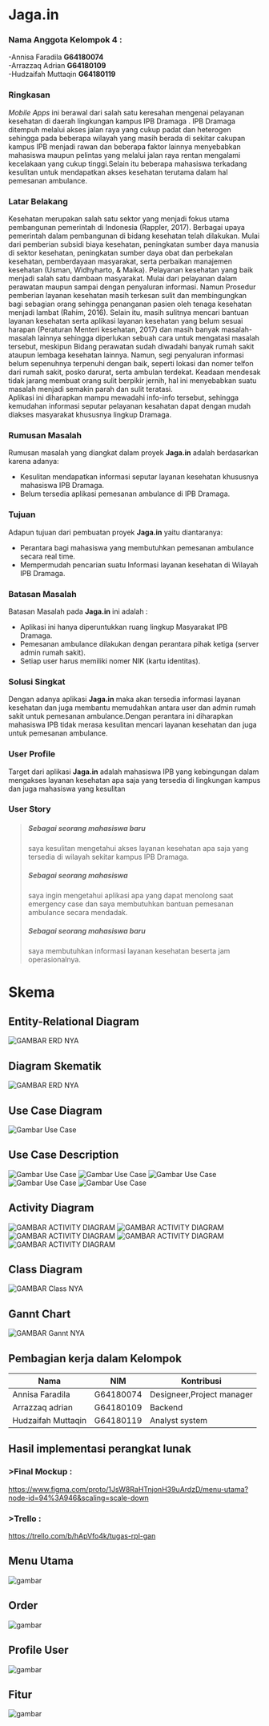 # Jaga.in

### Nama Anggota Kelompok 4 :
-Annisa Faradila  	**G64180074** <br/>
-Arrazzaq Adrian  	**G64180109** <br/>
-Hudzaifah Muttaqin	**G64180119** <br/>

### Ringkasan<br/>
   
   *Mobile Apps* ini berawal dari salah satu keresahan mengenai pelayanan kesehatan di daerah lingkungan kampus IPB Dramaga . 
IPB Dramaga ditempuh melalui akses jalan raya yang cukup padat dan heterogen sehingga pada beberapa wilayah yang masih berada di sekitar cakupan kampus IPB menjadi rawan dan beberapa faktor lainnya menyebabkan mahasiswa maupun pelintas yang melalui jalan raya rentan mengalami kecelakaan yang cukup tinggi.Selain itu beberapa mahasiswa terkadang kesulitan untuk mendapatkan akses kesehatan terutama dalam hal pemesanan ambulance.

### Latar Belakang <br/>

   Kesehatan merupakan salah satu sektor yang menjadi fokus utama pembangunan pemerintah di Indonesia (Rappler, 2017). Berbagai upaya pemerintah dalam pembangunan di bidang kesehatan telah dilakukan. Mulai dari pemberian subsidi biaya kesehatan, peningkatan sumber daya manusia di sektor kesehatan, peningkatan sumber daya obat dan perbekalan kesehatan, pemberdayaan masyarakat, serta perbaikan manajemen kesehatan (Usman, Widhyharto, & Maika). Pelayanan kesehatan yang baik menjadi salah satu dambaan masyarakat. Mulai dari pelayanan dalam perawatan maupun sampai dengan penyaluran informasi. Namun Prosedur pemberian layanan kesehatan masih terkesan sulit dan membingungkan bagi sebagian orang sehingga penanganan pasien oleh tenaga kesehatan menjadi lambat (Rahim, 2016). Selain itu, masih sulitnya mencari bantuan layanan kesehatan serta aplikasi layanan kesehatan yang belum sesuai harapan (Peraturan Menteri kesehatan, 2017) dan masih banyak masalah-masalah lainnya sehingga diperlukan sebuah cara untuk mengatasi masalah tersebut, meskipun Bidang perawatan sudah diwadahi banyak rumah sakit ataupun lembaga kesehatan lainnya. Namun, segi penyaluran informasi belum sepenuhnya  terpenuhi dengan baik, seperti lokasi dan nomer telfon dari rumah sakit, posko darurat, serta ambulan terdekat. Keadaan mendesak tidak jarang membuat orang sulit berpikir jernih, hal ini menyebabkan suatu masalah menjadi semakin parah dan sulit teratasi. <br/>
Aplikasi ini diharapkan mampu mewadahi info-info tersebut, sehingga kemudahan informasi seputar pelayanan kesahatan dapat dengan mudah diakses masyarakat khususnya lingkup Dramaga.


### Rumusan Masalah<br/>

Rumusan masalah yang diangkat dalam proyek **Jaga.in** adalah berdasarkan karena adanya:

  - Kesulitan mendapatkan informasi seputar layanan kesehatan khususnya mahasiswa IPB Dramaga.
  - Belum tersedia aplikasi pemesanan ambulance di IPB Dramaga. 

### Tujuan<br/>

Adapun tujuan dari pembuatan proyek **Jaga.in** yaitu diantaranya:
  - Perantara bagi mahasiswa yang membutuhkan pemesanan ambulance secara real time.
  - Mempermudah pencarian suatu Informasi layanan kesehatan  di Wilayah IPB Dramaga.

### Batasan Masalah<br/>

Batasan Masalah pada **Jaga.in** ini adalah : 
  - Aplikasi ini hanya diperuntukkan ruang lingkup Masyarakat IPB Dramaga.
  - Pemesanan ambulance dilakukan dengan perantara pihak ketiga (server admin rumah sakit).
  - Setiap user harus memiliki nomer NIK (kartu identitas).

### Solusi Singkat<br/>

Dengan adanya aplikasi **Jaga.in** maka akan tersedia informasi layanan kesehatan dan juga membantu memudahkan antara user dan admin rumah sakit untuk pemesanan ambulance.Dengan perantara ini diharapkan mahasiswa IPB tidak merasa kesulitan mencari layanan kesehatan dan juga untuk pemesanan ambulance.
 
### User Profile<br/>
Target dari aplikasi **Jaga.in** adalah mahasiswa IPB yang kebingungan dalam mengakses layanan kesehatan apa saja yang tersedia di lingkungan kampus dan juga mahasiswa yang kesulitan 

### User Story<br/>
> ##### Sebagai seorang mahasiswa baru
> saya kesulitan  mengetahui akses layanan kesehatan apa saja yang tersedia di wilayah sekitar kampus IPB Dramaga.
> ##### Sebagai seorang mahasiswa
> saya ingin mengetahui aplikasi apa yang dapat menolong saat emergency case dan saya membutuhkan bantuan pemesanan ambulance secara mendadak.
> ##### Sebagai seorang mahasiswa baru
> saya membutuhkan informasi layanan kesehatan beserta jam operasionalnya.

# Skema<br/>

## Entity-Relational Diagram<br/>

![GAMBAR ERD NYA](gambar/erd.png)

## Diagram Skematik<br/>

![GAMBAR ERD NYA](gambar/pipa.png)

## Use Case Diagram

![Gambar Use Case](gambar/UC.png)

## Use Case Description<br/>
![Gambar Use Case](gambar/bersihinbug.png)
![Gambar Use Case](gambar/memperbaharui.png)
![Gambar Use Case](gambar/lihatlayanan.jpg)
![Gambar Use Case](gambar/memperbarilankes.png)
![Gambar Use Case](gambar/ambulance.jpg)
 
## Activity Diagram <br/>

![GAMBAR ACTIVITY DIAGRAM](gambar/1.png)
![GAMBAR ACTIVITY DIAGRAM](gambar/22.png)
![GAMBAR ACTIVITY DIAGRAM](gambar/3.png)
![GAMBAR ACTIVITY DIAGRAM](gambar/4.png)
![GAMBAR ACTIVITY DIAGRAM](gambar/5.png)
 
## Class Diagram<br/>

![GAMBAR Class NYA](gambar/2.png)

## Gannt Chart<br/>

![GAMBAR Gannt NYA](gambar/gannt.png)

## Pembagian kerja dalam Kelompok<br/>
| Nama               | NIM       | Kontribusi                |
|--------------------|-----------|---------------------------|
| Annisa Faradila    | G64180074 | Designeer,Project manager |
| Arrazzaq adrian    | G64180109 | Backend                   |
| Hudzaifah Muttaqin | G64180119 | Analyst system            |<br/>

## Hasil implementasi perangkat lunak<br/>

### >Final Mockup :
https://www.figma.com/proto/1JsW8RaHTnjonH39uArdzD/menu-utama?node-id=94%3A946&scaling=scale-down

### >Trello :
https://trello.com/b/hApVfo4k/tugas-rpl-gan
 
## Menu Utama<br/>
![gambar](gambar/mainmenu.jpg)
## Order<br/>
![gambar](gambar/order.jpg)
## Profile User<br/>
![gambar](gambar/profil.jpg)
## Fitur<br/>
![gambar](gambar/fitur.jpg)
